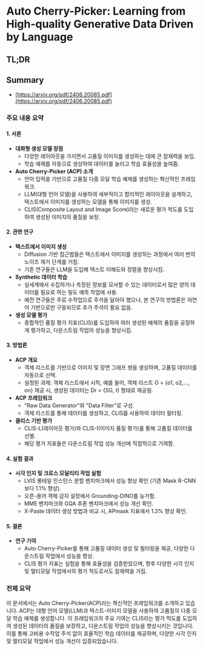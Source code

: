 # Auto Cherry-Picker: Learning from High-quality Generative Data Driven by Language
## TL;DR
## Summary
- [https://arxiv.org/pdf/2406.20085.pdf](https://arxiv.org/pdf/2406.20085.pdf)

### 주요 내용 요약

#### 1. 서론
- **대화형 생성 모델 장점**
  - 다양한 레이아웃을 가지면서 고품질 이미지를 생성하는 데에 큰 잠재력을 보임.
  - 학습 예제를 자동으로 생성하여 데이터를 늘리고 학습 효율성을 높여줌.
- **Auto Cherry-Picker (ACP) 소개**
  - 언어 입력을 기반으로 고품질 다중 모달 학습 예제를 생성하는 혁신적인 프레임워크.
  - LLM(대형 언어 모델)을 사용하여 세부적이고 합리적인 레이아웃을 설계하고, 텍스트에서 이미지를 생성하는 모델을 통해 이미지를 생성.
  - CLIS(Composite Layout and Image Score)라는 새로운 평가 척도를 도입하여 생성된 이미지의 품질을 보장.

#### 2. 관련 연구
- **텍스트에서 이미지 생성**
  - Diffusion 기반 접근법들은 텍스트에서 이미지를 생성하는 과정에서 여러 번의 노이즈 제거 단계를 거침.
  - 기존 연구들은 LLM을 도입해 텍스트 이해도와 정렬을 향상시킴.
- **Synthetic 데이터 학습**
  - 실세계에서 수집하거나 측정된 정보를 모사할 수 있는 데이터로서 많은 양의 데이터를 필요로 하는 밀도 예측 작업에 사용.
  - 예전 연구들은 주로 수작업으로 주석을 달아야 했으나, 본 연구의 방법론은 자연어 기반으로만 구동되므로 추가 주석이 필요 없음.
- **생성 모델 평가**
  - 종합적인 품질 평가 지표(CLIS)를 도입하여 여러 생성된 예제의 품질을 공정하게 평가하고, 다운스트림 작업의 성능을 향상시킴.

#### 3. 방법론
- **ACP 개요**
  - 객체 리스트를 기반으로 이미지 및 장면 그래프 쌍을 생성하며, 고품질 데이터를 자동으로 선택.
  - 설정된 과제: 객체 리스트에서 시작, 예를 들어, 객체 리스트 O = {o1, o2,..., on} 제공 시, 생성된 데이터는 Dr = {SG, I} 형태로 제공됨.
- **ACP 프레임워크**
  - "Raw Data Generator"와 "Data Filter"로 구성.
  - 객체 리스트를 통해 데이터를 생성하고, CLIS를 사용하여 데이터 필터링.
- **클리스 기반 평가**
  - CLIS-L(레이아웃 평가)와 CLIS-I(이미지 품질 평가)를 통해 고품질 데이터를 선별.
  - 해당 평가 지표들은 다운스트림 작업 성능 개선에 직접적으로 기여함.

#### 4. 실험 결과
- **시각 인지 및 크로스 모달리티 작업 실험**
  - LVIS 롱테일 인스턴스 분할 벤치마크에서 성능 향상 확인 (기존 Mask R-CNN보다 1.1% 향상).
  - 오픈-용어 객체 감지 설정에서 Grounding-DINO를 능가함.
  - MME 벤치마크와 GQA 추론 벤치마크에서 성능 개선 확인.
  - X-Paste 데이터 생성 방법과 비교 시, APmask 지표에서 1.3% 향상 확인.

#### 5. 결론
- **연구 기여**
  - Auto Cherry-Picker를 통해 고품질 데이터 생성 및 필터링을 제공, 다양한 다운스트림 작업에서 성능을 향상.
  - CLIS 평가 지표는 실험을 통해 효율성을 검증받았으며, 향후 다양한 시각 인지 및 멀티모달 작업에서의 평가 척도로서도 잠재력을 가짐.

### 전체 요약
이 문서에서는 Auto Cherry-Picker(ACP)라는 혁신적인 프레임워크를 소개하고 있습니다. ACP는 대형 언어 모델(LLM)과 텍스트-이미지 모델을 사용하여 고품질의 다중 모달 학습 예제를 생성합니다. 이 프레임워크의 주요 기여는 CLIS라는 평가 척도를 도입하여 생성된 데이터의 품질을 보장하고, 다운스트림 작업의 성능을 향상시키는 것입니다. 이를 통해 고비용 수작업 주석 없이 효율적인 학습 데이터를 제공하며, 다양한 시각 인지 및 멀티모달 작업에서 성능 개선이 입증되었습니다.